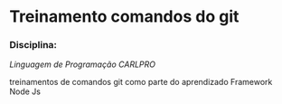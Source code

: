 # Treinamento comandos do git
### Disciplina:
_Linguagem de Programação_ *CARLPRO*

treinamentos de comandos git como parte do aprendizado Framework Node Js